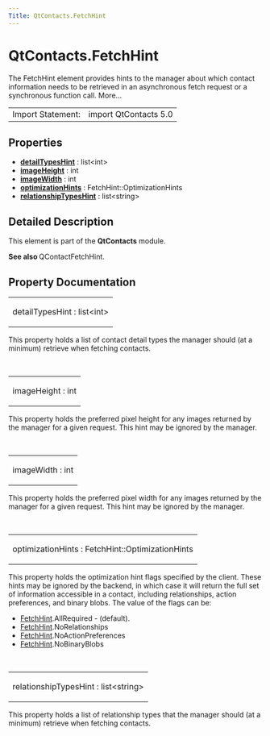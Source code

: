 ```yaml
---
Title: QtContacts.FetchHint
---
```


# QtContacts.FetchHint

<span class="subtitle"></span>
<!-- $$$FetchHint-brief -->
<p>The FetchHint element provides hints to the manager about which contact information needs to be retrieved in an asynchronous fetch request or a synchronous function call. More...</p>
<!-- @@@FetchHint -->
<table class="alignedsummary">
<tr><td class="memItemLeft rightAlign topAlign"> Import Statement:</td><td class="memItemRight bottomAlign"> import QtContacts 5.0</td></tr></table><ul>
</ul>
<h2 id="properties">Properties</h2>
<ul>
<li class="fn"><b><b><a href="#detailTypesHint-prop">detailTypesHint</a></b></b> : list&lt;int&gt;</li>
<li class="fn"><b><b><a href="#imageHeight-prop">imageHeight</a></b></b> : int</li>
<li class="fn"><b><b><a href="#imageWidth-prop">imageWidth</a></b></b> : int</li>
<li class="fn"><b><b><a href="#optimizationHints-prop">optimizationHints</a></b></b> : FetchHint::OptimizationHints</li>
<li class="fn"><b><b><a href="#relationshipTypesHint-prop">relationshipTypesHint</a></b></b> : list&lt;string&gt;</li>
</ul>
<!-- $$$FetchHint-description -->
<h2 id="details">Detailed Description</h2>
</p>
<p>This element is part of the <b>QtContacts</b> module.</p>
<p><b>See also </b>QContactFetchHint.</p>
<!-- @@@FetchHint -->
<h2>Property Documentation</h2>
<!-- $$$detailTypesHint -->
<table class="qmlname"><tr valign="top" id="detailTypesHint-prop"><td class="tblQmlPropNode"><p><span class="name">detailTypesHint</span> : <span class="type">list</span>&lt;<span class="type">int</span>&gt;</p></td></tr></table><p>This property holds a list of contact detail types the manager should (at a minimum) retrieve when fetching contacts.</p>
<!-- @@@detailTypesHint -->
<br/>
<!-- $$$imageHeight -->
<table class="qmlname"><tr valign="top" id="imageHeight-prop"><td class="tblQmlPropNode"><p><span class="name">imageHeight</span> : <span class="type">int</span></p></td></tr></table><p>This property holds the preferred pixel height for any images returned by the manager for a given request. This hint may be ignored by the manager.</p>
<!-- @@@imageHeight -->
<br/>
<!-- $$$imageWidth -->
<table class="qmlname"><tr valign="top" id="imageWidth-prop"><td class="tblQmlPropNode"><p><span class="name">imageWidth</span> : <span class="type">int</span></p></td></tr></table><p>This property holds the preferred pixel width for any images returned by the manager for a given request. This hint may be ignored by the manager.</p>
<!-- @@@imageWidth -->
<br/>
<!-- $$$optimizationHints -->
<table class="qmlname"><tr valign="top" id="optimizationHints-prop"><td class="tblQmlPropNode"><p><span class="name">optimizationHints</span> : <span class="type">FetchHint::OptimizationHints</span></p></td></tr></table><p>This property holds the optimization hint flags specified by the client. These hints may be ignored by the backend, in which case it will return the full set of information accessible in a contact, including relationships, action preferences, and binary blobs. The value of the flags can be:</p>
<ul>
<li><a href="index.html">FetchHint</a>.AllRequired - (default).</li>
<li><a href="index.html">FetchHint</a>.NoRelationships</li>
<li><a href="index.html">FetchHint</a>.NoActionPreferences</li>
<li><a href="index.html">FetchHint</a>.NoBinaryBlobs</li>
</ul>
<!-- @@@optimizationHints -->
<br/>
<!-- $$$relationshipTypesHint -->
<table class="qmlname"><tr valign="top" id="relationshipTypesHint-prop"><td class="tblQmlPropNode"><p><span class="name">relationshipTypesHint</span> : <span class="type">list</span>&lt;<span class="type">string</span>&gt;</p></td></tr></table><p>This property holds a list of relationship types that the manager should (at a minimum) retrieve when fetching contacts.</p>
<!-- @@@relationshipTypesHint -->
<br/>
